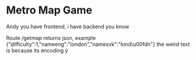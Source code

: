 # Metro Map Game

Andy you have frontend, i have backend
you know


Route /getmap
returns json, example
{"difficulty":1,"nameeng":"london","namesvk":"lond\u00fdn"}
the weird text is because its encoding ý
